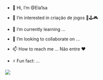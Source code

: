 - 👋 Hi, I’m @Ela1sa
- 👀 I’m interested in criação de jogos 👾🕹️🎮
- 🌱 I’m currently learning ...
- 💞️ I’m looking to collaborate on ... 
- 📫 How to reach me ...  Não entre ❤️

- ⚡ Fun fact: ...

![](https://media.tenor.com/BBp2XL-y8dIAAAAM/kuromi.gif)
<!---
Ela1sa/Ela1sa is a ✨ special ✨ repository because its `README.md` (this file) appears on your GitHub profile.
You can click the Preview link to take a look at your changes.
--->
